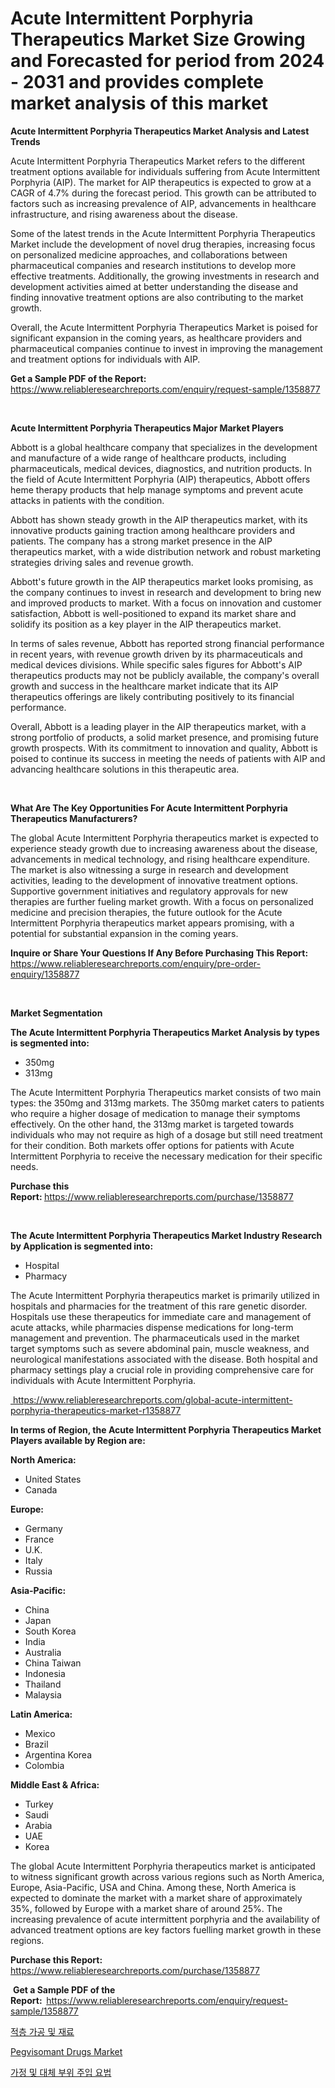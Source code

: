 <p><h1>Acute Intermittent Porphyria Therapeutics Market Size Growing and Forecasted for period from 2024 - 2031 and provides complete market analysis of this market</h1></p><p><strong>Acute Intermittent Porphyria Therapeutics Market Analysis and Latest Trends</strong></p>
<p><p>Acute Intermittent Porphyria Therapeutics Market refers to the different treatment options available for individuals suffering from Acute Intermittent Porphyria (AIP). The market for AIP therapeutics is expected to grow at a CAGR of 4.7% during the forecast period. This growth can be attributed to factors such as increasing prevalence of AIP, advancements in healthcare infrastructure, and rising awareness about the disease.</p><p>Some of the latest trends in the Acute Intermittent Porphyria Therapeutics Market include the development of novel drug therapies, increasing focus on personalized medicine approaches, and collaborations between pharmaceutical companies and research institutions to develop more effective treatments. Additionally, the growing investments in research and development activities aimed at better understanding the disease and finding innovative treatment options are also contributing to the market growth.</p><p>Overall, the Acute Intermittent Porphyria Therapeutics Market is poised for significant expansion in the coming years, as healthcare providers and pharmaceutical companies continue to invest in improving the management and treatment options for individuals with AIP.</p></p>
<p><strong>Get a Sample PDF of the Report:&nbsp;</strong> <a href="https://www.reliableresearchreports.com/enquiry/request-sample/1358877">https://www.reliableresearchreports.com/enquiry/request-sample/1358877</a></p>
<p>&nbsp;</p>
<p><strong>Acute Intermittent Porphyria Therapeutics Major Market Players</strong></p>
<p><p>Abbott is a global healthcare company that specializes in the development and manufacture of a wide range of healthcare products, including pharmaceuticals, medical devices, diagnostics, and nutrition products. In the field of Acute Intermittent Porphyria (AIP) therapeutics, Abbott offers heme therapy products that help manage symptoms and prevent acute attacks in patients with the condition.</p><p>Abbott has shown steady growth in the AIP therapeutics market, with its innovative products gaining traction among healthcare providers and patients. The company has a strong market presence in the AIP therapeutics market, with a wide distribution network and robust marketing strategies driving sales and revenue growth.</p><p>Abbott's future growth in the AIP therapeutics market looks promising, as the company continues to invest in research and development to bring new and improved products to market. With a focus on innovation and customer satisfaction, Abbott is well-positioned to expand its market share and solidify its position as a key player in the AIP therapeutics market.</p><p>In terms of sales revenue, Abbott has reported strong financial performance in recent years, with revenue growth driven by its pharmaceuticals and medical devices divisions. While specific sales figures for Abbott's AIP therapeutics products may not be publicly available, the company's overall growth and success in the healthcare market indicate that its AIP therapeutics offerings are likely contributing positively to its financial performance.</p><p>Overall, Abbott is a leading player in the AIP therapeutics market, with a strong portfolio of products, a solid market presence, and promising future growth prospects. With its commitment to innovation and quality, Abbott is poised to continue its success in meeting the needs of patients with AIP and advancing healthcare solutions in this therapeutic area.</p></p>
<p>&nbsp;</p>
<p><strong>What Are The Key Opportunities For Acute Intermittent Porphyria Therapeutics Manufacturers?</strong></p>
<p><p>The global Acute Intermittent Porphyria therapeutics market is expected to experience steady growth due to increasing awareness about the disease, advancements in medical technology, and rising healthcare expenditure. The market is also witnessing a surge in research and development activities, leading to the development of innovative treatment options. Supportive government initiatives and regulatory approvals for new therapies are further fueling market growth. With a focus on personalized medicine and precision therapies, the future outlook for the Acute Intermittent Porphyria therapeutics market appears promising, with a potential for substantial expansion in the coming years.</p></p>
<p><strong>Inquire or Share Your Questions If Any Before Purchasing This Report:</strong> <a href="https://www.reliableresearchreports.com/enquiry/pre-order-enquiry/1358877">https://www.reliableresearchreports.com/enquiry/pre-order-enquiry/1358877</a></p>
<p>&nbsp;</p>
<p><strong>Market Segmentation</strong></p>
<p><strong>The Acute Intermittent Porphyria Therapeutics Market Analysis by types is segmented into:</strong></p>
<p><ul><li>350mg</li><li>313mg</li></ul></p>
<p><p>The Acute Intermittent Porphyria Therapeutics market consists of two main types: the 350mg and 313mg markets. The 350mg market caters to patients who require a higher dosage of medication to manage their symptoms effectively. On the other hand, the 313mg market is targeted towards individuals who may not require as high of a dosage but still need treatment for their condition. Both markets offer options for patients with Acute Intermittent Porphyria to receive the necessary medication for their specific needs.</p></p>
<p><strong>Purchase this Report:&nbsp;</strong><a href="https://www.reliableresearchreports.com/purchase/1358877">https://www.reliableresearchreports.com/purchase/1358877</a></p>
<p>&nbsp;</p>
<p><strong>The Acute Intermittent Porphyria Therapeutics Market Industry Research by Application is segmented into:</strong></p>
<p><ul><li>Hospital</li><li>Pharmacy</li></ul></p>
<p><p>The Acute Intermittent Porphyria therapeutics market is primarily utilized in hospitals and pharmacies for the treatment of this rare genetic disorder. Hospitals use these therapeutics for immediate care and management of acute attacks, while pharmacies dispense medications for long-term management and prevention. The pharmaceuticals used in the market target symptoms such as severe abdominal pain, muscle weakness, and neurological manifestations associated with the disease. Both hospital and pharmacy settings play a crucial role in providing comprehensive care for individuals with Acute Intermittent Porphyria.</p></p>
<p><a href="https://www.reliableresearchreports.com/global-acute-intermittent-porphyria-therapeutics-market-r1358877">&nbsp;https://www.reliableresearchreports.com/global-acute-intermittent-porphyria-therapeutics-market-r1358877</a></p>
<p><strong>In terms of Region, the Acute Intermittent Porphyria Therapeutics Market Players available by Region are:</strong></p>
<p>
    <p> <strong> North America: </strong>
        <ul>
            <li>United States</li>
            <li>Canada</li>
        </ul>
        </p> 
    <p> <strong> Europe: </strong>
        <ul>
            <li>Germany</li>
            <li>France</li>
            <li>U.K.</li>
            <li>Italy</li>
            <li>Russia</li>
        </ul>
        </p> 
    <p> <strong> Asia-Pacific: </strong>
        <ul>
            <li>China</li>
            <li>Japan</li>
            <li>South Korea</li>
            <li>India</li>
            <li>Australia</li>
            <li>China Taiwan</li>
            <li>Indonesia</li>
            <li>Thailand</li>
            <li>Malaysia</li>
        </ul>
        </p> 
    <p> <strong> Latin America: </strong>
        <ul>
            <li>Mexico</li>
            <li>Brazil</li>
            <li>Argentina Korea</li>
            <li>Colombia</li>
        </ul>
        </p> 
    <p> <strong> Middle East & Africa: </strong>
        <ul>
            <li>Turkey</li>
            <li>Saudi</li>
            <li>Arabia</li>
            <li>UAE</li>
            <li>Korea</li>
        </ul>
    </p>
    </p>
<p><p>The global Acute Intermittent Porphyria therapeutics market is anticipated to witness significant growth across various regions such as North America, Europe, Asia-Pacific, USA and China. Among these, North America is expected to dominate the market with a market share of approximately 35%, followed by Europe with a market share of around 25%. The increasing prevalence of acute intermittent porphyria and the availability of advanced treatment options are key factors fuelling market growth in these regions.</p></p>
<p><strong>Purchase this Report: </strong><a href="https://www.reliableresearchreports.com/purchase/1358877">https://www.reliableresearchreports.com/purchase/1358877</a></p>
<p>&nbsp;<strong>Get a Sample PDF of the Report:&nbsp;&nbsp;</strong><a href="https://www.reliableresearchreports.com/enquiry/request-sample/1358877">https://www.reliableresearchreports.com/enquiry/request-sample/1358877</a></p>
<p><strong></strong></p>
<p><p><a href="https://github.com/RickyMetzDVM/Market-Research-Report-List-1/blob/main/901885981681.md">적층 가공 및 재료</a></p><p><a href="https://github.com/KeeganBarrows2023/Market-Research-Report-List-1/blob/main/pegvisomant-drugs-market.md">Pegvisomant Drugs Market</a></p><p><a href="https://github.com/TitusBoyer1/Market-Research-Report-List-1/blob/main/843599581680.md">가정 및 대체 부위 주입 요법</a></p></p>